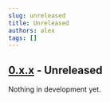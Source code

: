 ```yaml
---
slug: unreleased
title: Unreleased
authors: alex
tags: []
---
```


## [0.x.x](https://github.com/julleks/aviauth-api/compare/0.2.0...master) - Unreleased

Nothing in development yet.
